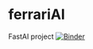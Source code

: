 # ferrariAI
FastAI project
[![Binder](https://mybinder.org/badge_logo.svg)](https://mybinder.org/v2/gh/athith-g/ferrariAI/HEAD?urlpath=%2Fvoila%2Frender%2FFerrariApp.ipynb)
